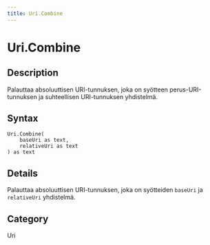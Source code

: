 ```yaml
---
title: Uri.Combine
---
```


# Uri.Combine


## Description

Palauttaa absoluuttisen URI-tunnuksen, joka on syötteen perus-URI-tunnuksen ja suhteellisen URI-tunnuksen yhdistelmä.


## Syntax

```powerquery
Uri.Combine(
    baseUri as text,
    relativeUri as text
) as text
```


## Details

Palauttaa absoluuttisen URI-tunnuksen, joka on syötteiden <code>baseUri</code> ja <code>relativeUri</code> yhdistelmä.



## Category
Uri
